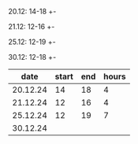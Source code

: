 20.12: 14-18 +-

21.12: 12-16 +-

25.12: 12-19 +-

30.12: 12-18 +-


date | start | end | hours
| -------- | ------- | ------- | ------- |
|20.12.24|14|18|4|
|21.12.24|12|16|4|
|25.12.24|12|19|7|
|30.12.24||||
